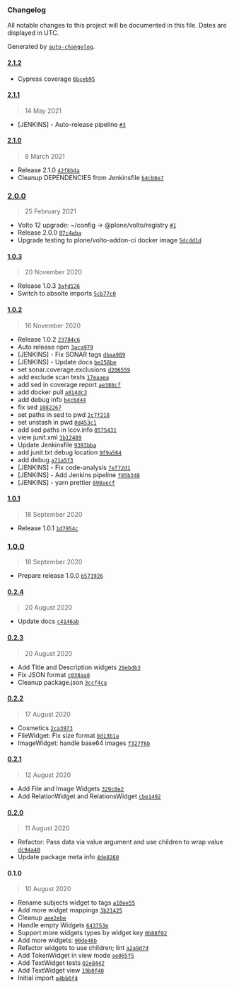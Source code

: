 ### Changelog

All notable changes to this project will be documented in this file. Dates are displayed in UTC.

Generated by [`auto-changelog`](https://github.com/CookPete/auto-changelog).

#### [2.1.2](https://github.com/eea/volto-widgets-view/compare/2.1.1...2.1.2)

- Cypress coverage [`6bceb95`](https://github.com/eea/volto-widgets-view/commit/6bceb950df49d6d2aaa406f607293f810c92a43e)

#### [2.1.1](https://github.com/eea/volto-widgets-view/compare/2.1.0...2.1.1)

> 14 May 2021

- [JENKINS] - Auto-release pipeline [`#3`](https://github.com/eea/volto-widgets-view/pull/3)

#### [2.1.0](https://github.com/eea/volto-widgets-view/compare/2.0.0...2.1.0)

> 8 March 2021

- Release 2.1.0 [`42f8b4a`](https://github.com/eea/volto-widgets-view/commit/42f8b4a9a557946e95ae19256cb3dc588c349078)
- Cleanup DEPENDENCIES from Jenkinsfile [`b4cb8e7`](https://github.com/eea/volto-widgets-view/commit/b4cb8e7e4749c393f7d6e92265bb4afe25b3402b)

### [2.0.0](https://github.com/eea/volto-widgets-view/compare/1.0.3...2.0.0)

> 25 February 2021

- Volto 12 upgrade: ~/config -&gt; @plone/volto/registry [`#1`](https://github.com/eea/volto-widgets-view/pull/1)
- Release 2.0.0 [`87c4aba`](https://github.com/eea/volto-widgets-view/commit/87c4aba330c09bdc168c5dc0213dcebf6262b8b4)
- Upgrade testing to plone/volto-addon-ci docker image [`5dcdd1d`](https://github.com/eea/volto-widgets-view/commit/5dcdd1ddd142a0f91d2fad04615e725577b046e8)

#### [1.0.3](https://github.com/eea/volto-widgets-view/compare/1.0.2...1.0.3)

> 20 November 2020

- Release 1.0.3 [`3afd126`](https://github.com/eea/volto-widgets-view/commit/3afd126992b28e91d1ba5e559ffa5f4cb6959584)
- Switch to absolte imports [`5cb77c0`](https://github.com/eea/volto-widgets-view/commit/5cb77c0f90dc8af17391f8f9f8cf49c3eb47058c)

#### [1.0.2](https://github.com/eea/volto-widgets-view/compare/1.0.1...1.0.2)

> 16 November 2020

- Release 1.0.2 [`23784c6`](https://github.com/eea/volto-widgets-view/commit/23784c62990d544daf08cf46cca24c43c116498c)
- Auto release npm [`3aca979`](https://github.com/eea/volto-widgets-view/commit/3aca979d10374464376e012af775ae265c3ad2d7)
- [JENKINS] - Fix SONAR tags [`dbaa989`](https://github.com/eea/volto-widgets-view/commit/dbaa98951b0414b9cb73c99bd5e94d20142f3e73)
- [JENKINS] - Update docs [`be258be`](https://github.com/eea/volto-widgets-view/commit/be258bebee474a8145c745bf509a160028c3abec)
- set sonar.coverage.exclusions [`d206559`](https://github.com/eea/volto-widgets-view/commit/d206559918d46b898d7eb8d6e94df50410cfdd51)
- add exclude scan tests [`17eaaea`](https://github.com/eea/volto-widgets-view/commit/17eaaeaeaeaa6bf41346af5a8fa49de15df892fb)
- add sed in coverage report [`ae386cf`](https://github.com/eea/volto-widgets-view/commit/ae386cf3d62c4a8e7d14637708be340530915e6c)
- add docker pull [`a014dc3`](https://github.com/eea/volto-widgets-view/commit/a014dc377ee9f0310d9fdab81863fd626864b0e1)
- add debug info [`b4c6d44`](https://github.com/eea/volto-widgets-view/commit/b4c6d44c4de8f4a801782482d3ac15e6cf0125de)
- fix sed [`1082267`](https://github.com/eea/volto-widgets-view/commit/10822678efd4186a6f67f3461f651dffedd47a3d)
- set paths in sed to pwd [`2c7f218`](https://github.com/eea/volto-widgets-view/commit/2c7f21808a8cbf8cc3452a1a9feeebe37ae6e1d5)
- set unstash in pwd [`0d453c1`](https://github.com/eea/volto-widgets-view/commit/0d453c1c372d35820b99a1b82359583907f74ba9)
- add sed paths in lcov.info [`0575431`](https://github.com/eea/volto-widgets-view/commit/05754315c4cec096357ad2bc6ad78d3f16957651)
- view junit.xml [`3b12409`](https://github.com/eea/volto-widgets-view/commit/3b124092097d175e2c7955a5fff543b7a9535fd1)
- Update Jenkinsfile [`9393bba`](https://github.com/eea/volto-widgets-view/commit/9393bbaf82b0e7e65f1738adb925a22f912ba2aa)
- add junit.txt debug location [`9f9a564`](https://github.com/eea/volto-widgets-view/commit/9f9a564323b742f0d904a27e438d02b886bfdfd2)
- add debug [`a71a5f3`](https://github.com/eea/volto-widgets-view/commit/a71a5f3882a869d48a62c40a642737a1eb4c81a2)
- [JENKINS] - Fix code-analysis [`7ef72d1`](https://github.com/eea/volto-widgets-view/commit/7ef72d1fe5392c3d1478c629ed8d48c406ca1d0a)
- [JENKINS] - Add Jenkins pipeline [`f85b348`](https://github.com/eea/volto-widgets-view/commit/f85b3482aba96fd2942afad11ae3051d806df738)
- [JENKINS] - yarn prettier [`898eecf`](https://github.com/eea/volto-widgets-view/commit/898eecf219ffca8a09b431c0439c33d92cbe7de9)

#### [1.0.1](https://github.com/eea/volto-widgets-view/compare/1.0.0...1.0.1)

> 18 September 2020

- Release 1.0.1 [`1d7954c`](https://github.com/eea/volto-widgets-view/commit/1d7954c758cfc03e8e3d896c49233d47b509d56c)

### [1.0.0](https://github.com/eea/volto-widgets-view/compare/0.2.4...1.0.0)

> 18 September 2020

- Prepare release 1.0.0 [`b571926`](https://github.com/eea/volto-widgets-view/commit/b5719264c18d374c6a85b10c051f6343f843b965)

#### [0.2.4](https://github.com/eea/volto-widgets-view/compare/0.2.3...0.2.4)

> 20 August 2020

- Update docs [`c4146ab`](https://github.com/eea/volto-widgets-view/commit/c4146abe9202655772ced160046e20bb71e06785)

#### [0.2.3](https://github.com/eea/volto-widgets-view/compare/0.2.2...0.2.3)

> 20 August 2020

- Add Title and Description widgets [`29ebdb3`](https://github.com/eea/volto-widgets-view/commit/29ebdb3a7126aec9455f35d59766895667e19340)
- Fix JSON format [`c038aa8`](https://github.com/eea/volto-widgets-view/commit/c038aa8f1ff783c8d35f639c89955417f2c18293)
- Cleanup package.json [`3ccf4ca`](https://github.com/eea/volto-widgets-view/commit/3ccf4ca7b3dc024b29cc20fae2273733777fbcdd)

#### [0.2.2](https://github.com/eea/volto-widgets-view/compare/0.2.1...0.2.2)

> 17 August 2020

- Cosmetics [`2ca3973`](https://github.com/eea/volto-widgets-view/commit/2ca3973052369b9f9527db2ef740b103f7d8c6cf)
- FileWidget: Fix size format [`8d13b1a`](https://github.com/eea/volto-widgets-view/commit/8d13b1a47b3ea67b5919ead956b5562961aa71ba)
- ImageWidget: handle base64 images [`f327f6b`](https://github.com/eea/volto-widgets-view/commit/f327f6bfb3e2a76a803ee83089a5cd0fe290002d)

#### [0.2.1](https://github.com/eea/volto-widgets-view/compare/0.2.0...0.2.1)

> 12 August 2020

- Add File and Image Widgets [`329c8e2`](https://github.com/eea/volto-widgets-view/commit/329c8e27d1c6855e5c16587356cf3b4a736e7420)
- Add RelationWidget and RelationsWidget [`cbe1492`](https://github.com/eea/volto-widgets-view/commit/cbe14921242b29650408e71a996cadad713a657b)

#### [0.2.0](https://github.com/eea/volto-widgets-view/compare/0.1.0...0.2.0)

> 11 August 2020

- Refactor: Pass data via value argument and use children to wrap value [`dc94a40`](https://github.com/eea/volto-widgets-view/commit/dc94a40ad680f955f29144b48de97797f8144d70)
- Update package meta info [`4de8260`](https://github.com/eea/volto-widgets-view/commit/4de82601655d2c57e6c47a9285ef69cbc01c16a0)

#### 0.1.0

> 10 August 2020

- Rename subjects widget to tags [`a18ee55`](https://github.com/eea/volto-widgets-view/commit/a18ee55cc7b487bf12b869eda2fb0a228a87b862)
- Add more widget mappings [`3b21425`](https://github.com/eea/volto-widgets-view/commit/3b21425b4aae6dfad10430d060cbd608e1319f66)
- Cleanup [`aee2ebe`](https://github.com/eea/volto-widgets-view/commit/aee2ebe0bd0a55fcc8e921f284b0315f1174045f)
- Handle empty Widgets [`643753e`](https://github.com/eea/volto-widgets-view/commit/643753ef15a28651d2a810da2b9394cc7a80b7bd)
- Support more widgets types by widget key [`0b88f02`](https://github.com/eea/volto-widgets-view/commit/0b88f028779f665debe0b7c2ef0ced65658e6f90)
- Add more widgets: [`00de46b`](https://github.com/eea/volto-widgets-view/commit/00de46be749b03118dca585c9b8cf50b1814038f)
- Refactor widgets to use children; lint [`a2a9d7d`](https://github.com/eea/volto-widgets-view/commit/a2a9d7dff48b659f024b20c58293f72f60567131)
- Add TokenWidget in view mode [`ae865f5`](https://github.com/eea/volto-widgets-view/commit/ae865f5ec069391e2a0a96b111cb1ac90f8e550c)
- Add TextWidget tests [`02e8442`](https://github.com/eea/volto-widgets-view/commit/02e8442e84a83727dbfe3f6b5f872a00aa6d4fa9)
- Add TextWidget view [`19b0f40`](https://github.com/eea/volto-widgets-view/commit/19b0f40bb6d9bed3005df9eb2a8996f82936a3d7)
- Initial import [`a4bb6f4`](https://github.com/eea/volto-widgets-view/commit/a4bb6f435d90794f1576a792d7d77fbbf5ddb1df)
